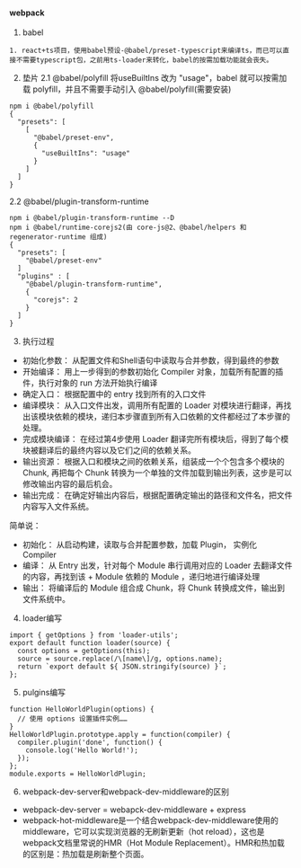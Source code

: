#### webpack
1. babel
```
1. react+ts项目，使用babel预设-@babel/preset-typescript来编译ts，而已可以直接不需要typescript包，之前用ts-loader来转化，babel的按需加载功能就会丧失。
```

2. 垫片
2.1 @babel/polyfill
将useBuiltIns 改为 "usage"，babel 就可以按需加载 polyfill，并且不需要手动引入 @babel/polyfill(需要安装)
```
npm i @babel/polyfill
{
  "presets": [
    [
      "@babel/preset-env",
      {
        "useBuiltIns": "usage"
      }
    ]
  ]
}
```

2.2 @babel/plugin-transform-runtime
```
npm i @babel/plugin-transform-runtime --D
npm i @babel/runtime-corejs2(由 core-js@2、@babel/helpers 和 regenerator-runtime 组成)
{
  "presets": [
    "@babel/preset-env"
  ]
  "plugins" : [
    "@babel/plugin-transform-runtime",
    {
      "corejs": 2
    }
  ]
}
```

3. 执行过程
+ 初始化参数： 从配置文件和Shell语句中读取与合并参数，得到最终的参数
+ 开始编译： 用上一步得到的参数初始化 Compiler 对象，加载所有配置的插件，执行对象的 run 方法开始执行编译
+ 确定入口： 根据配置中的 entry 找到所有的入口文件
+ 编译模块： 从入口文件出发，调用所有配置的 Loader 对模块进行翻译，再找出该模块依赖的模块，递归本步骤直到所有入口依赖的文件都经过了本步骤的处理。
+ 完成模块编译： 在经过第4步使用 Loader 翻译完所有模块后，得到了每个模块被翻译后的最终内容以及它们之间的依赖关系。
+ 输出资源： 根据入口和模块之间的依赖关系，组装成一个个包含多个模块的 Chunk, 再把每个 Chunk 转换为一个单独的文件加载到输出列表，这步是可以修改输出内容的最后机会。
+ 输出完成： 在确定好输出内容后，根据配置确定输出的路径和文件名，把文件内容写入文件系统。

简单说：
+ 初始化： 从启动构建，读取与合并配置参数，加载 Plugin， 实例化 Compiler
+ 编译： 从 Entry 出发，针对每个 Module 串行调用对应的 Loader 去翻译文件的内容，再找到该 + Module 依赖的 Module ，递归地进行编译处理
+ 输出： 将编译后的 Module 组合成 Chunk，将 Chunk 转换成文件，输出到文件系统中。

4. loader编写
```
import { getOptions } from 'loader-utils';
export default function loader(source) {
  const options = getOptions(this);
  source = source.replace(/\[name\]/g, options.name);
  return `export default ${ JSON.stringify(source) }`;
};
```

5. pulgins编写
```
function HelloWorldPlugin(options) {
  // 使用 options 设置插件实例……
}
HelloWorldPlugin.prototype.apply = function(compiler) {
  compiler.plugin('done', function() {
    console.log('Hello World!');
  });
};
module.exports = HelloWorldPlugin;
```

6. webpack-dev-server和webpack-dev-middleware的区别
+ webpack-dev-server = webapck-dev-middleware + express
+ webpack-hot-middleware是一个结合webpack-dev-middleware使用的middleware，它可以实现浏览器的无刷新更新（hot reload），这也是webpack文档里常说的HMR（Hot Module Replacement）。HMR和热加载的区别是：热加载是刷新整个页面。

